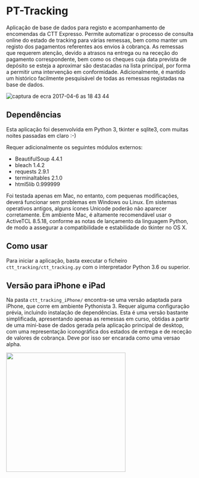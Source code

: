 # PT-Tracking
Aplicação de base de dados para registo e acompanhamento de encomendas da CTT Expresso. Permite automatizar o processo de consulta online do estado de tracking para várias remessas, bem como manter um registo dos pagamentos referentes aos envios à cobrança. As remessas que requerem atenção, devido a atrasos na entrega ou na receção do pagamento correspondente, bem como os cheques cuja data prevista de depósito se esteja a aproximar são destacadas na lista principal, por forma a permitir uma intervenção em conformidade. Adicionalmente, é mantido um histórico facilmente pesquisável de todas as remessas registadas na base de dados.

![captura de ecra 2017-04-6 as 18 43 44](https://cloud.githubusercontent.com/assets/18650184/24768034/13b5f4f4-1af9-11e7-8b8c-5ac8411e5469.png)

## Dependências

Esta aplicação foi desenvolvida em Python 3, tkinter e sqlite3, com muitas noites passadas em claro :-) 

Requer adicionalmente os seguintes módulos externos:

  - BeautifulSoup 4.4.1
  - bleach 1.4.2
  - requests 2.9.1
  - terminaltables 2.1.0
  - html5lib 0.999999
  
Foi testada apenas em Mac, no entanto, com pequenas modificações, deverá funcionar sem problemas em Windows ou Linux. Em sistemas operativos antigos, alguns ícones Unicode poderão não aparecer corretamente. Em ambiente Mac, é altamente recomendável usar o ActiveTCL 8.5.18, conforme as notas de lançamento da linguagem Python, de modo a assegurar a compatibilidade e estabilidade do tkinter no OS X.


## Como usar

Para iniciar a aplicação, basta executar o ficheiro `ctt_tracking/ctt_tracking.py` com o interpretador Python 3.6 ou superior.

## Versão para iPhone e iPad

Na pasta `ctt_tracking_iPhone/` encontra-se uma versão adaptada para iPhone, que corre em ambiente Pythonista 3. Requer alguma configuração prévia, incluindo instalação de dependências. Esta é uma versão bastante simplificada, apresentando apenas as remessas em curso, obtidas a partir de uma mini-base de dados gerada pela aplicação principal de desktop, com uma representação iconográfica dos estados de entrega e de receção de valores de cobrança. Deve por isso ser encarada como uma versao alpha.

<img src="http://i.imgur.com/T7tGgSB.jpg" width="320">
